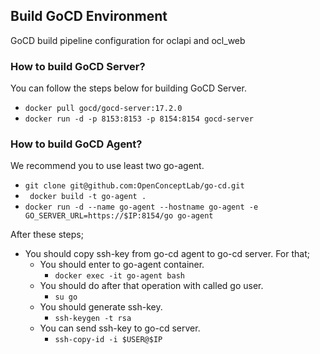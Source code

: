 ## Build GoCD Environment
GoCD build pipeline configuration for oclapi and ocl_web

### How to build GoCD Server?
You can follow the steps below for building GoCD Server.

   * ``` docker pull gocd/gocd-server:17.2.0 ```
   * ``` docker run -d -p 8153:8153 -p 8154:8154 gocd-server ```

### How to build GoCD Agent?
We recommend you to use least two go-agent.

   * ``` git clone git@github.com:OpenConceptLab/go-cd.git ```
   * ``` docker build -t go-agent .```
   * ``` docker run -d --name go-agent --hostname go-agent -e GO_SERVER_URL=https://$IP:8154/go go-agent ```

After these steps;   
   * You should copy ssh-key from go-cd agent to go-cd server. For that;
   	    * You should enter to go-agent container.
	        * ``` docker exec -it go-agent bash  ```
	    * You should do after that operation with called go user.
            * ``` su go  ```
        * You should generate ssh-key.
            * ``` ssh-keygen -t rsa  ```
        * You can send ssh-key to go-cd server.
            * ``` ssh-copy-id -i $USER@$IP  ```








